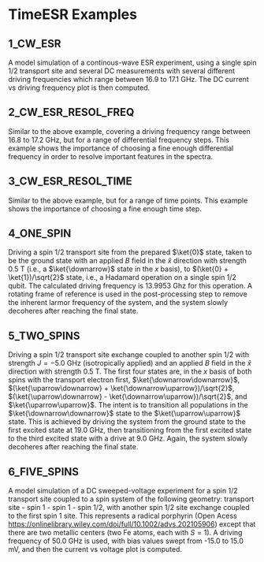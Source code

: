 # TimeESR Examples

## 1_CW_ESR
A model simulation of a continous-wave ESR experiment, using a single spin 1/2 transport site and several DC measurements with several different driving frequencies which range between 16.9 to 17.1 GHz. The DC current vs driving frequency plot is then computed.

## 2_CW_ESR_RESOL_FREQ
Similar to the above example, covering a driving frequency range between 16.8 to 17.2 GHz, but for a range of differential frequency steps. This example shows the importance of choosing a fine enough differential frequency in order to resolve important features in the spectra.

## 3_CW_ESR_RESOL_TIME
Similar to the above example, but for a range of time points. This example shows the importance of choosing a fine enough time step.

## 4_ONE_SPIN
Driving a spin 1/2 transport site from the prepared $\ket{0}$ state, taken to be the ground state with an applied $B$ field in the $\hat{x}$ direction with strength 0.5 T (i.e., a $\ket{\downarrow}$ state in the $x$ basis), to $(\ket{0} + \ket{1})/\sqrt{2}$ state, i.e., a Hadamard operation on a single spin 1/2 qubit. The calculated driving frequency is 13.9953 Ghz for this operation. A rotating frame of reference is used in the post-processing step to remove the inherent larmor frequency of the system, and the system slowly decoheres after reaching the final state.

## 5_TWO_SPINS
Driving a spin 1/2 transport site exchange coupled to another spin 1/2 with strength $J = -5.0$ GHz (isotropically applied) and an applied $B$ field in the $\hat{x}$ direction with strength 0.5 T. The first four states are, in the $x$ basis of both spins with the transport electron first, $\ket{\downarrow\downarrow}$, $(\ket{\uparrow\downarrow} + \ket{\downarrow\uparrow})/\sqrt{2}$, $(\ket{\uparrow\downarrow} - \ket{\downarrow\uparrow})/\sqrt{2}$, and $\ket{\uparrow\uparrow}$. The intent is to transition all populations in the $\ket{\downarrow\downarrow}$ state to the $\ket{\uparrow\uparrow}$ state. This is achieved by driving the system from the ground state to the first excited state at 19.0 GHz, then transitioning from the first excited state to the third excited state with a drive at 9.0 GHz. Again, the system slowly decoheres after reaching the final state.

## 6_FIVE_SPINS
A model simulation of a DC sweeped-voltage experiment for a spin 1/2 transport site coupled to a spin system of the following geometry: transport site - spin 1 - spin 1 - spin 1/2, with another spin 1/2 site exchange coupled to the first spin 1 site. This represents a radical porphyrin (Open Acess https://onlinelibrary.wiley.com/doi/full/10.1002/advs.202105906) except that there are two metallic centers (two Fe atoms, each with $S=1$). A driving frequency of 50.0 GHz is used, with bias values swept from -15.0 to 15.0 mV, and then the current vs voltage plot is computed.
